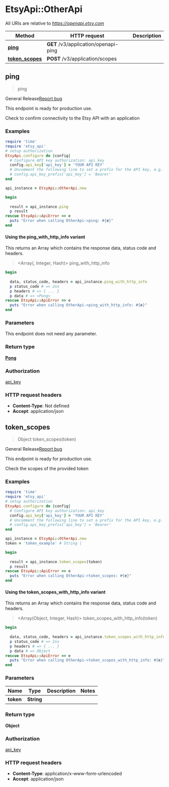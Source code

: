 # EtsyApi::OtherApi

All URIs are relative to *https://openapi.etsy.com*

| Method | HTTP request | Description |
| ------ | ------------ | ----------- |
| [**ping**](OtherApi.md#ping) | **GET** /v3/application/openapi-ping |  |
| [**token_scopes**](OtherApi.md#token_scopes) | **POST** /v3/application/scopes |  |


## ping

> <Pong> ping



<div class=\"wt-display-flex-xs wt-align-items-center wt-mt-xs-2 wt-mb-xs-3\"><span class=\"wt-badge wt-badge--notification-03 wt-bg-slime-tint wt-mr-xs-2\">General Release</span><a class=\"wt-text-link\" href=\"https://github.com/etsy/open-api/issues/new/choose\" target=\"_blank\" rel=\"noopener noreferrer\">Report bug</a></div><div class=\"wt-display-flex-xs wt-align-items-center wt-mt-xs-2 wt-mb-xs-3\"><p class=\"wt-text-body-01 banner-text\">This endpoint is ready for production use.</p></div>  Check to confirm connectivity to the Etsy API with an application

### Examples

```ruby
require 'time'
require 'etsy_api'
# setup authorization
EtsyApi.configure do |config|
  # Configure API key authorization: api_key
  config.api_key['api_key'] = 'YOUR API KEY'
  # Uncomment the following line to set a prefix for the API key, e.g. 'Bearer' (defaults to nil)
  # config.api_key_prefix['api_key'] = 'Bearer'
end

api_instance = EtsyApi::OtherApi.new

begin
  
  result = api_instance.ping
  p result
rescue EtsyApi::ApiError => e
  puts "Error when calling OtherApi->ping: #{e}"
end
```

#### Using the ping_with_http_info variant

This returns an Array which contains the response data, status code and headers.

> <Array(<Pong>, Integer, Hash)> ping_with_http_info

```ruby
begin
  
  data, status_code, headers = api_instance.ping_with_http_info
  p status_code # => 2xx
  p headers # => { ... }
  p data # => <Pong>
rescue EtsyApi::ApiError => e
  puts "Error when calling OtherApi->ping_with_http_info: #{e}"
end
```

### Parameters

This endpoint does not need any parameter.

### Return type

[**Pong**](Pong.md)

### Authorization

[api_key](../README.md#api_key)

### HTTP request headers

- **Content-Type**: Not defined
- **Accept**: application/json


## token_scopes

> Object token_scopes(token)



<div class=\"wt-display-flex-xs wt-align-items-center wt-mt-xs-2 wt-mb-xs-3\"><span class=\"wt-badge wt-badge--notification-03 wt-bg-slime-tint wt-mr-xs-2\">General Release</span><a class=\"wt-text-link\" href=\"https://github.com/etsy/open-api/issues/new/choose\" target=\"_blank\" rel=\"noopener noreferrer\">Report bug</a></div><div class=\"wt-display-flex-xs wt-align-items-center wt-mt-xs-2 wt-mb-xs-3\"><p class=\"wt-text-body-01 banner-text\">This endpoint is ready for production use.</p></div>  Check the scopes of the provided token

### Examples

```ruby
require 'time'
require 'etsy_api'
# setup authorization
EtsyApi.configure do |config|
  # Configure API key authorization: api_key
  config.api_key['api_key'] = 'YOUR API KEY'
  # Uncomment the following line to set a prefix for the API key, e.g. 'Bearer' (defaults to nil)
  # config.api_key_prefix['api_key'] = 'Bearer'
end

api_instance = EtsyApi::OtherApi.new
token = 'token_example' # String | 

begin
  
  result = api_instance.token_scopes(token)
  p result
rescue EtsyApi::ApiError => e
  puts "Error when calling OtherApi->token_scopes: #{e}"
end
```

#### Using the token_scopes_with_http_info variant

This returns an Array which contains the response data, status code and headers.

> <Array(Object, Integer, Hash)> token_scopes_with_http_info(token)

```ruby
begin
  
  data, status_code, headers = api_instance.token_scopes_with_http_info(token)
  p status_code # => 2xx
  p headers # => { ... }
  p data # => Object
rescue EtsyApi::ApiError => e
  puts "Error when calling OtherApi->token_scopes_with_http_info: #{e}"
end
```

### Parameters

| Name | Type | Description | Notes |
| ---- | ---- | ----------- | ----- |
| **token** | **String** |  |  |

### Return type

**Object**

### Authorization

[api_key](../README.md#api_key)

### HTTP request headers

- **Content-Type**: application/x-www-form-urlencoded
- **Accept**: application/json

